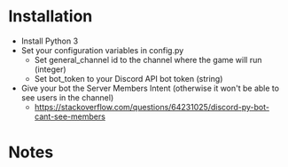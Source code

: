 # Installation

- Install Python 3
- Set your configuration variables in config.py
  - Set general_channel id to the channel where the game will run (integer)
  - Set bot_token to your Discord API bot token (string)
- Give your bot the Server Members Intent (otherwise it won't be able to see users in the channel)
  - https://stackoverflow.com/questions/64231025/discord-py-bot-cant-see-members

# Notes
